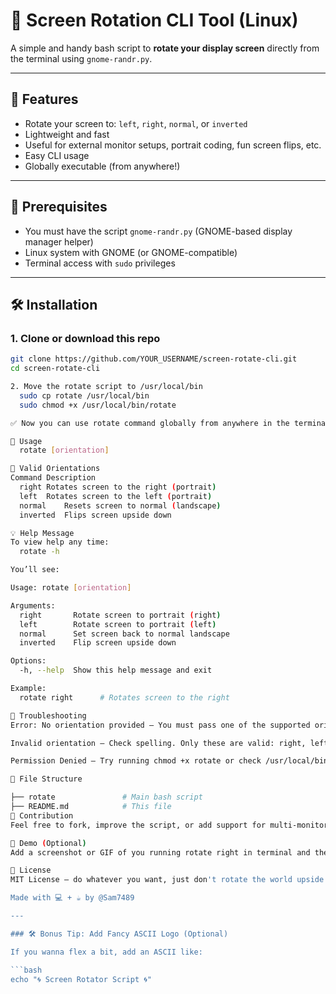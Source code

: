 # 📱 Screen Rotation CLI Tool (Linux)

A simple and handy bash script to **rotate your display screen** directly from the terminal using `gnome-randr.py`.

---

## 🚀 Features

- Rotate your screen to: `left`, `right`, `normal`, or `inverted`
- Lightweight and fast
- Useful for external monitor setups, portrait coding, fun screen flips, etc.
- Easy CLI usage
- Globally executable (from anywhere!)

---

## 📁 Prerequisites

- You must have the script `gnome-randr.py` (GNOME-based display manager helper)
- Linux system with GNOME (or GNOME-compatible)
- Terminal access with `sudo` privileges

---

## 🛠️ Installation

### 1. Clone or download this repo

```bash
git clone https://github.com/YOUR_USERNAME/screen-rotate-cli.git
cd screen-rotate-cli

2. Move the rotate script to /usr/local/bin
  sudo cp rotate /usr/local/bin
  sudo chmod +x /usr/local/bin/rotate

✅ Now you can use rotate command globally from anywhere in the terminal.

🧠 Usage
  rotate [orientation]

🧭 Valid Orientations
Command	Description
  right	Rotates screen to the right (portrait)
  left	Rotates screen to the left (portrait)
  normal	Resets screen to normal (landscape)
  inverted	Flips screen upside down

💡 Help Message
To view help any time:
  rotate -h

You’ll see:

Usage: rotate [orientation]

Arguments:
  right       Rotate screen to portrait (right)
  left        Rotate screen to portrait (left)
  normal      Set screen back to normal landscape
  inverted    Flip screen upside down

Options:
  -h, --help  Show this help message and exit

Example:
  rotate right      # Rotates screen to the right

🐛 Troubleshooting
Error: No orientation provided – You must pass one of the supported orientations.

Invalid orientation – Check spelling. Only these are valid: right, left, normal, inverted

Permission Denied – Try running chmod +x rotate or check /usr/local/bin permissions.

📂 File Structure

├── rotate               # Main bash script
├── README.md            # This file
🤝 Contribution
Feel free to fork, improve the script, or add support for multi-monitor setups!

📸 Demo (Optional)
Add a screenshot or GIF of you running rotate right in terminal and the screen flipping 🔄

📄 License
MIT License – do whatever you want, just don't rotate the world upside down 🌍😂

Made with 💻 + ☕ by @Sam7489

---

### 🛠 Bonus Tip: Add Fancy ASCII Logo (Optional)

If you wanna flex a bit, add an ASCII like:

```bash
echo "🌀 Screen Rotator Script 🌀"
